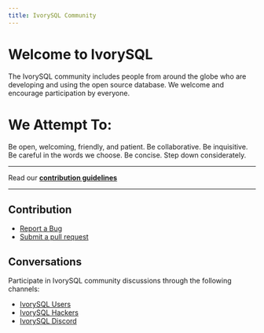 ```yaml
---
title: IvorySQL Community
---
```


# Welcome to IvorySQL

The IvorySQL community includes people from around the globe who are developing and using the open source database. We welcome and encourage participation by everyone.

# We Attempt To:
Be open, welcoming, friendly, and patient. Be collaborative. Be inquisitive. Be careful in the words we choose. Be concise. Step down considerately.

---

Read our [**contribution guidelines**](https://github.com/IvorySQL/IvorySQL/blob/master/CONTRIBUTING.md)

---

## Contribution
- [Report a Bug](https://github.com/IvorySQL/IvorySQL/issues/new/choose)
- [Submit a pull request](https://github.com/IvorySQL/IvorySQL/pulls)

## Conversations
Participate in IvorySQL community discussions through the following channels:

- [IvorySQL Users](https://lists.ivorysql.org/postorius/lists/general.ivorysql.org/)
- [IvorySQL Hackers](https://lists.ivorysql.org/postorius/lists/hackers.ivorysql.org/)
- [IvorySQL Discord](https://discord.gg/dxDCwPzg)
